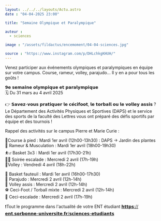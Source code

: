 ```yaml
---
layout: ../../../layouts/Actu.astro
date : "04-04-2025 23:00"

title: "Semaine Olympique et Paralympique"

auteur :
  - sciences

image : "/assets/fildactus/encemoment/04-04-sciences.jpg"

source : "https://www.instagram.com/p/DHLchkgKHUH/"
---
```


Venez participer aux événements olympiques et paralympiques en équipe sur votre campus. Course, rameur, volley, parajudo… Il y en a pour tous les goûts !

𝟵𝗲 𝘀𝗲𝗺𝗮𝗶𝗻𝗲 𝗼𝗹𝘆𝗺𝗽𝗶𝗾𝘂𝗲 𝗲𝘁 𝗽𝗮𝗿𝗮𝗹𝘆𝗺𝗽𝗶𝗾𝘂𝗲  
🗓 Du 31 mars au 4 avril 2025

👉 𝗦𝗮𝘃𝗲𝘇-𝘃𝗼𝘂𝘀 𝗽𝗿𝗮𝘁𝗶𝗾𝘂𝗲𝗿 𝗹𝗲 𝗰𝗲́𝗰𝗶𝗳𝗼𝗼𝘁, 𝗹𝗲 𝘁𝗼𝗿𝗯𝗮𝗹𝗹 𝗼𝘂 𝗹𝗲 𝘃𝗼𝗹𝗹𝗲𝘆 𝗮𝘀𝘀𝗶𝘀 ?  
Le Département des Activités Physiques et Sportives (DAPS) et le service des sports de la faculté des Lettres vous ont préparé des défis sportifs par équipe et des tournois !

Rappel des activités sur le campus Pierre et Marie Curie :

🔹Course à pied : Mardi 1er avril (12h00-13h30) : DAPS → Jardin des plantes  
🚤 Rameur & Musculation : Mardi 1er avril (18h00-19h30)  
⛹️‍♂️ Basket 3x3 : Mardi 1er avril (17h30-21h)  
🧗‍♂️ Soirée escalade : Mercredi 2 avril (17h-19h)  
🔹Volley : Vendredi 4 avril (18h-22h)

🔹 Basket fauteuil : Mardi 1er avril (16h00-17h30)  
🔹 Parajudo : Mercredi 2 avril (12h-14h)  
🔹 Volley assis : Mercredi 2 avril (12h-14h)  
⚽ Ceci-Foot / Torball mixte : Mercredi 2 avril (12h-14h)  
🔹 Ceci-escalade : Mercredi 2 avril (17h-19h)


❗Tout le programme dans l'actualité de votre ENT étudiant [𝗵𝘁𝘁𝗽𝘀://𝗲𝗻𝘁.𝘀𝗼𝗿𝗯𝗼𝗻𝗻𝗲-𝘂𝗻𝗶𝘃𝗲𝗿𝘀𝗶𝘁𝗲.𝗳𝗿/𝘀𝗰𝗶𝗲𝗻𝗰𝗲𝘀-𝗲𝘁𝘂𝗱𝗶𝗮𝗻𝘁𝘀](https://ent.sorbonne-universite.fr/sciences-etudiants/)
